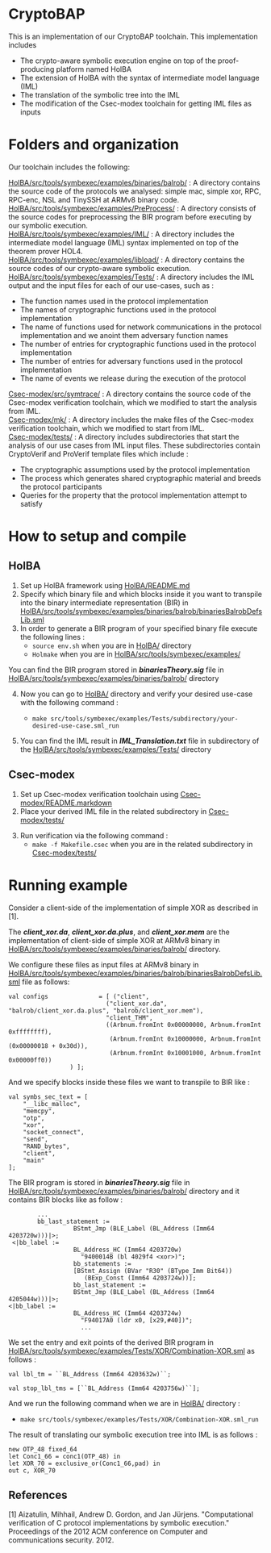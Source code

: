 # CryptoBAP

This is an implementation of our CryptoBAP toolchain.
This implementation includes 
- The crypto-aware symbolic execution engine on top of the proof-producing platform named HolBA
- The extension of HolBA with the syntax of intermediate model language (IML)
- The translation of the symbolic tree into the IML
- The modification of the Csec-modex toolchain for getting IML files as inputs


Folders and organization
========================

Our toolchain includes the following:

[HolBA/src/tools/symbexec/examples/binaries/balrob/](https://github.com/FaezehNasrabadi/CryptoBAP/tree/main/HolBA/src/tools/symbexec/examples/binaries/balrob) : A directory contains the source code of the protocols we analysed: simple mac, simple xor, RPC, RPC-enc, NSL and TinySSH at ARMv8 binary code.<br/>
[HolBA/src/tools/symbexec/examples/PreProcess/](https://github.com/FaezehNasrabadi/CryptoBAP/tree/main/HolBA/src/tools/symbexec/examples/PreProcess) : A directory consists of the source codes for preprocessing the BIR program before executing by our symbolic execution.<br/>
[HolBA/src/tools/symbexec/examples/IML/](https://github.com/FaezehNasrabadi/CryptoBAP/tree/main/HolBA/src/tools/symbexec/examples/IML) : A directory includes the intermediate model language (IML) syntax implemented on top of the theorem prover HOL4.<br/>
[HolBA/src/tools/symbexec/examples/libload/](https://github.com/FaezehNasrabadi/CryptoBAP/tree/main/HolBA/src/tools/symbexec/examples/libload) : A directory contains the source codes of our crypto-aware symbolic execution.<br/>
[HolBA/src/tools/symbexec/examples/Tests/](https://github.com/FaezehNasrabadi/CryptoBAP/tree/main/HolBA/src/tools/symbexec/examples/Tests) : A directory includes the IML output and the input files for each of our use-cases, such as :<br/>
- The function names used in the protocol implementation<br/> 
- The names of cryptographic functions used in the protocol implementation<br/> 
- The name of functions used for network communications in the protocol implementation and we anoint them adversary function names<br/>
- The number of entries for cryptographic functions used in the protocol implementation<br/>
- The number of entries for adversary functions used in the protocol implementation<br/>
- The name of events we release during the execution of the protocol<br/>

[Csec-modex/src/symtrace/](https://github.com/FaezehNasrabadi/CryptoBAP/tree/main/Csec-modex/src/symtrace) :  A directory contains the source code of the Csec-modex verification toolchain, which we modified to start the analysis from IML.<br/>
[Csec-modex/mk/](https://github.com/FaezehNasrabadi/CryptoBAP/tree/main/Csec-modex/mk) :   A directory includes the make files of the Csec-modex verification toolchain, which we modified to start from IML.<br/>
[Csec-modex/tests/](https://github.com/FaezehNasrabadi/CryptoBAP/tree/main/Csec-modex/tests) : A directory includes subdirectories that start the analysis of our use cases from IML input files. These subdirectories contain CryptoVerif and ProVerif template files which include :<br/>
- The cryptographic assumptions used by the protocol implementation<br/>
- The process which generates shared cryptographic material and breeds the protocol participants<br/>
- Queries for the property that the protocol implementation attempt to satisfy<br/>

How to setup and compile
========================
## HolBA
1. Set up HolBA framework using [HolBA/README.md](https://github.com/FaezehNasrabadi/CryptoBAP/blob/main/HolBA/README.md)<br/>
2. Specify which binary file and which blocks inside it you want to transpile into the binary intermediate representation (BIR) in [HolBA/src/tools/symbexec/examples/binaries/balrob/binariesBalrobDefsLib.sml](https://github.com/FaezehNasrabadi/CryptoBAP/blob/main/HolBA/src/tools/symbexec/examples/binaries/balrob/binariesBalrobDefsLib.sml)<br/>
3. In order to generate a BIR program of your specified binary file execute the following lines :<br/>
    - `source env.sh` when you are in [HolBA/](https://github.com/FaezehNasrabadi/CryptoBAP/tree/main/HolBA) directory<br/>
    - `Holmake` when you are in [HolBA/src/tools/symbexec/examples/](https://github.com/FaezehNasrabadi/CryptoBAP/tree/main/HolBA/src/tools/symbexec/examples)<br/>

You can find the BIR program stored in ***binariesTheory.sig*** file in [HolBA/src/tools/symbexec/examples/binaries/balrob/](https://github.com/FaezehNasrabadi/CryptoBAP/tree/main/HolBA/src/tools/symbexec/examples/binaries/balrob) directory<br/>

4. Now you can go to [HolBA/](https://github.com/FaezehNasrabadi/CryptoBAP/tree/main/HolBA) directory and verify your desired use-case with the following command :<br/>
    - `make src/tools/symbexec/examples/Tests/subdirectory/your-desired-use-case.sml_run`

5. You can find the IML result in ***IML_Translation.txt*** file in subdirectory of the [HolBA/src/tools/symbexec/examples/Tests/](https://github.com/FaezehNasrabadi/CryptoBAP/tree/main/HolBA/src/tools/symbexec/examples/Tests) directory<br/>


## Csec-modex
1. Set up Csec-modex verification toolchain using [Csec-modex/README.markdown](https://github.com/FaezehNasrabadi/CryptoBAP/blob/main/Csec-modex/README.markdown)<br/>
2. Place your derived IML file in the related subdirectory in [Csec-modex/tests/](https://github.com/FaezehNasrabadi/CryptoBAP/tree/main/Csec-modex/tests)
3) Run verification via the following command : <br/>
     - `make -f Makefile.csec` when you are in the related subdirectory in [Csec-modex/tests/](https://github.com/FaezehNasrabadi/CryptoBAP/tree/main/Csec-modex/tests)<br/>

Running example
==============
Consider a client-side of the implementation of simple XOR as described in [1].<br/>

The ***client_xor.da***, ***client_xor.da.plus***, and ***client_xor.mem*** are the implementation of client-side of simple XOR at ARMv8 binary in [HolBA/src/tools/symbexec/examples/binaries/balrob/](https://github.com/FaezehNasrabadi/CryptoBAP/tree/main/HolBA/src/tools/symbexec/examples/binaries/balrob) directory.<br/>

We configure these files as input files at ARMv8 binary in [HolBA/src/tools/symbexec/examples/binaries/balrob/binariesBalrobDefsLib.sml](https://github.com/FaezehNasrabadi/CryptoBAP/blob/main/HolBA/src/tools/symbexec/examples/binaries/balrob/binariesBalrobDefsLib.sml) file as follows:<br/>

```
val configs              = [ ("client", 
                           ("client_xor.da", "balrob/client_xor.da.plus", "balrob/client_xor.mem"),
                           "client_THM",
                           ((Arbnum.fromInt 0x00000000, Arbnum.fromInt 0xffffffff),
                            (Arbnum.fromInt 0x10000000, Arbnum.fromInt (0x00000018 + 0x30d)),
                            (Arbnum.fromInt 0x10001000, Arbnum.fromInt 0x00000ff0))
			     ) ];
```

And we specify blocks inside these files we want to transpile to BIR like :<br/>

```
val symbs_sec_text = [
    "__libc_malloc",
    "memcpy",
    "otp",
    "xor",
    "socket_connect",
    "send",
    "RAND_bytes",
    "client",
    "main"
];
```

The BIR program is stored in ***binariesTheory.sig*** file in [HolBA/src/tools/symbexec/examples/binaries/balrob/](https://github.com/FaezehNasrabadi/CryptoBAP/tree/main/HolBA/src/tools/symbexec/examples/binaries/balrob) directory and it contains BIR blocks like as follow : <br/>

```
		...
		bb_last_statement :=
                  BStmt_Jmp (BLE_Label (BL_Address (Imm64 4203720w)))|>;
 <|bb_label :=
                  BL_Address_HC (Imm64 4203720w)
                    "9400014B (bl 4029f4 <xor>)";
                  bb_statements :=
                  [BStmt_Assign (BVar "R30" (BType_Imm Bit64))
                     (BExp_Const (Imm64 4203724w))];
                  bb_last_statement :=
                  BStmt_Jmp (BLE_Label (BL_Address (Imm64 4205044w)))|>;
<|bb_label :=
                  BL_Address_HC (Imm64 4203724w)
                    "F94017A0 (ldr x0, [x29,#40])";
                    ...
```                  

We set the entry and exit points of the derived BIR program in [HolBA/src/tools/symbexec/examples/Tests/XOR/Combination-XOR.sml](https://github.com/FaezehNasrabadi/CryptoBAP/blob/main/HolBA/src/tools/symbexec/examples/Tests/XOR/Combination-XOR.sml) as follows : <br/>

```
val lbl_tm = ``BL_Address (Imm64 4203632w)``;

val stop_lbl_tms = [``BL_Address (Imm64 4203756w)``];
```

And we run the following command when we are in [HolBA/](https://github.com/FaezehNasrabadi/CryptoBAP/tree/main/HolBA) directory : <br/>
- `make src/tools/symbexec/examples/Tests/XOR/Combination-XOR.sml_run` <br/>

The result of translating our symbolic execution tree into IML is as follows :<br/>

```
new OTP_48 fixed_64 
let Conc1_66 = conc1(OTP_48) in
let XOR_70 = exclusive_or(Conc1_66,pad) in
out c, XOR_70 
```


## References
<a id="1">[1]</a> 
Aizatulin, Mihhail, Andrew D. Gordon, and Jan Jürjens. "Computational verification of C protocol implementations by symbolic execution." Proceedings of the 2012 ACM conference on Computer and communications security. 2012.